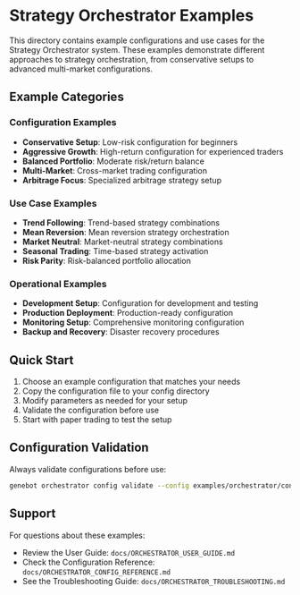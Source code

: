 # Strategy Orchestrator Examples

This directory contains example configurations and use cases for the Strategy Orchestrator system. These examples demonstrate different approaches to strategy orchestration, from conservative setups to advanced multi-market configurations.

## Example Categories

### Configuration Examples
- **Conservative Setup**: Low-risk configuration for beginners
- **Aggressive Growth**: High-return configuration for experienced traders
- **Balanced Portfolio**: Moderate risk/return balance
- **Multi-Market**: Cross-market trading configuration
- **Arbitrage Focus**: Specialized arbitrage strategy setup

### Use Case Examples
- **Trend Following**: Trend-based strategy combinations
- **Mean Reversion**: Mean reversion strategy orchestration
- **Market Neutral**: Market-neutral strategy combinations
- **Seasonal Trading**: Time-based strategy activation
- **Risk Parity**: Risk-balanced portfolio allocation

### Operational Examples
- **Development Setup**: Configuration for development and testing
- **Production Deployment**: Production-ready configuration
- **Monitoring Setup**: Comprehensive monitoring configuration
- **Backup and Recovery**: Disaster recovery procedures

## Quick Start

1. Choose an example configuration that matches your needs
2. Copy the configuration file to your config directory
3. Modify parameters as needed for your setup
4. Validate the configuration before use
5. Start with paper trading to test the setup

## Configuration Validation

Always validate configurations before use:

```bash
genebot orchestrator config validate --config examples/orchestrator/conservative_setup.yaml
```

## Support

For questions about these examples:
- Review the User Guide: `docs/ORCHESTRATOR_USER_GUIDE.md`
- Check the Configuration Reference: `docs/ORCHESTRATOR_CONFIG_REFERENCE.md`
- See the Troubleshooting Guide: `docs/ORCHESTRATOR_TROUBLESHOOTING.md`